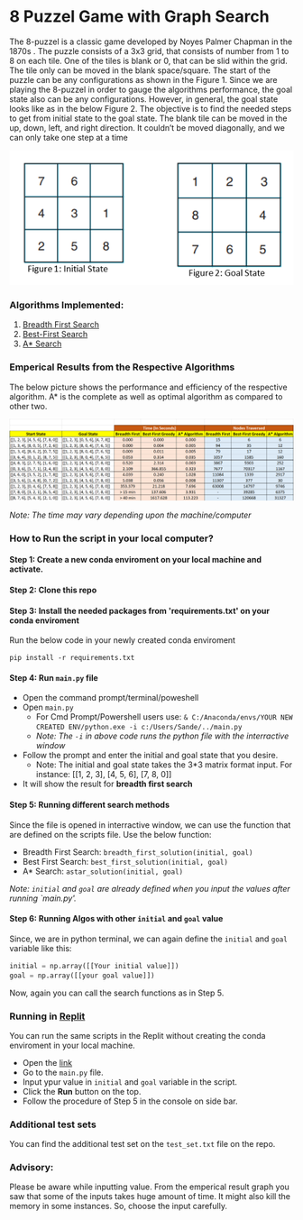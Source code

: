 # 8 Puzzel Game with Graph Search 

The 8-puzzel is a classic game developed by Noyes Palmer Chapman in the 1870s . 
The puzzle consists of a 3x3 grid, that consists of number from 1 to 8 on each 
tile. One of the tiles is blank or 0, that can be slid within the grid. The tile only can be moved in the blank space/square. The start of the puzzle can be any configurations as shown in the Figure 1. Since we are playing the 8-puzzel in 
order to gauge the algorithms performance, the goal state also can be any configurations. However, in general, the goal state looks like as in the 
below Figure 2. The objective is to find the needed steps to get from initial state 
to the goal state. The blank tile can be moved in the up, down, left, and right direction. It couldn’t be moved diagonally, and we can only take one step 
at a time

![Initial and Goal State](https://github.com/sharmajee499/8_Puzzel_with_Search_Algorithms/blob/master/img/initial_goal_state.png)

### Algorithms Implemented:
1. [Breadth First Search](https://en.wikipedia.org/wiki/Breadth-first_search)
2. [Best-First Search](https://en.wikipedia.org/wiki/Best-first_search#:~:text=Best%2Dfirst%20search%20is%20a,according%20to%20a%20specified%20rule.)
3. [A* Search](https://en.wikipedia.org/wiki/A*_search_algorithm)

### Emperical Results from the Respective Algorithms

The below picture shows the performance and efficiency of the respective
algorithm. A* is the complete as well as optimal algorithm as compared to other
two. 

![emperical result](https://github.com/sharmajee499/8_Puzzel_with_Search_Algorithms/blob/master/img/emperical_result.png)

*Note: The time may vary depending upon the machine/computer*

### How to Run the script in your local computer?

#### Step 1: Create a new conda enviroment on your local machine and activate. 

#### Step 2: Clone this repo

#### Step 3: Install the needed packages from 'requirements.txt' on your conda enviroment
Run the below code in your newly created conda enviroment
```
pip install -r requirements.txt
```
#### Step 4: Run `main.py` file 
- Open the command prompt/terminal/poweshell
- Open `main.py`
  - For Cmd Prompt/Powershell users use: `& C:/Anaconda/envs/YOUR NEW CREATED ENV/python.exe -i c:/Users/Sande/../main.py`
  - *Note: The `-i` in above code runs the python file with the interractive window*
- Follow the prompt and enter the initial and goal state that you desire. 
  - Note: The initial and goal state takes the 3*3 matrix format input. For instance: [[1, 2, 3], [4, 5, 6], [7, 8, 0]]
- It will show the result for **breadth first search**

#### Step 5: Running different search methods
Since the file is opened in interractive window, we can use the function that are defined on the scripts file. Use the below function:
- Breadth First Search: `breadth_first_solution(initial, goal)`
- Best First Search: `best_first_solution(initial, goal)`
- A* Search: `astar_solution(initial, goal)`

*Note: `initial` and `goal` are already defined when you input the values after running `main.py'.*

#### Step 6: Running Algos with other `initial` and `goal` value

Since, we are in python terminal, we can again define the `initial` and `goal` variable like this:
```python
initial = np.array([[Your initial value]])
goal = np.array([[your goal value]])
```
Now, again you can call the search functions as in Step 5. 


### Running in [Replit](https://replit.com/~)

You can run the same scripts in the Replit without creating the conda enviroment in your local machine. 

- Open the [link](https://replit.com/join/bqnzpmqjed-sharmajee499)
- Go to the `main.py` file.
- Input ypur value in `initial` and `goal` variable in the script. 
- Click the **Run** button on the top. 
- Follow the procedure of Step 5 in the console on side bar. 


### Additional test sets

You can find the additional test set on the `test_set.txt` file on the repo. 

### Advisory:

Please be aware while inputting value. From the emperical result graph you saw that some of the inputs takes huge amount of time. It might also kill the memory in some instances. So, choose the input carefully. 




